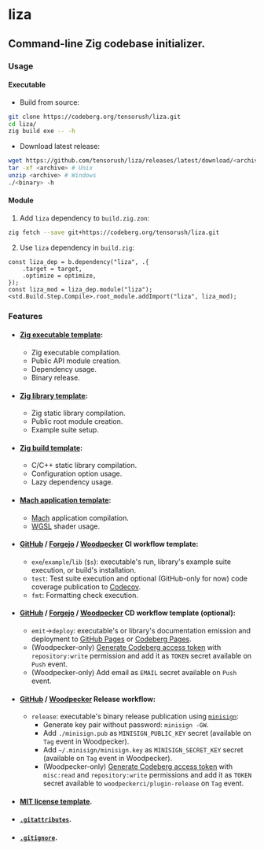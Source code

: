 # liza

## Command-line Zig codebase initializer.

### Usage

#### Executable

- Build from source:

```sh
git clone https://codeberg.org/tensorush/liza.git
cd liza/
zig build exe -- -h
```

- Download latest release:

```sh
wget https://github.com/tensorush/liza/releases/latest/download/<archive>
tar -xf <archive> # Unix
unzip <archive> # Windows
./<binary> -h
```

#### Module

1. Add `liza` dependency to `build.zig.zon`:

```sh
zig fetch --save git+https://codeberg.org/tensorush/liza.git
```

2. Use `liza` dependency in `build.zig`:

```zig
const liza_dep = b.dependency("liza", .{
    .target = target,
    .optimize = optimize,
});
const liza_mod = liza_dep.module("liza");
<std.Build.Step.Compile>.root_module.addImport("liza", liza_mod);
```

### Features

- #### [Zig executable template](src/templates/exe/):
    - Zig executable compilation.
    - Public API module creation.
    - Dependency usage.
    - Binary release.

- #### [Zig library template](src/templates/lib/):
    - Zig static library compilation.
    - Public root module creation.
    - Example suite setup.

- #### [Zig build template](src/templates/bld/):
    - C/C++ static library compilation.
    - Configuration option usage.
    - Lazy dependency usage.

- #### [Mach application template](src/templates/app/):
    - [Mach](https://machengine.org/) application compilation.
    - [WGSL](https://www.w3.org/TR/WGSL/) shader usage.

- #### [GitHub](src/templates/.github/workflows/ci.yaml) / [Forgejo](src/templates/.forgejo/workflows/ci.yaml) / [Woodpecker](src/templates/.woodpecker/ci.yaml) CI workflow template:
    - `exe`/`example`/`lib` (`$s`): executable's run, library's example suite execution, or build's installation.
    - `test`: Test suite execution and optional (GitHub-only for now) code coverage publication to [Codecov](https://docs.codecov.com/docs/github-2-getting-a-codecov-account-and-uploading-coverage#install-the-github-app-integration).
    - `fmt`: Formatting check execution.

- #### [GitHub](src/templates/.github/workflows/cd.yaml) / [Forgejo](src/templates/.forgejo/workflows/cd.yaml) / [Woodpecker](src/templates/.woodpecker/cd.yaml) CD workflow template (optional):
    - `emit`->`deploy`: executable's or library's documentation emission and deployment to [GitHub Pages](https://docs.github.com/en/pages/getting-started-with-github-pages/configuring-a-publishing-source-for-your-github-pages-site#publishing-with-a-custom-github-actions-workflow) or [Codeberg Pages](https://codeberg.page).
    - (Woodpecker-only) [Generate Codeberg access token](https://docs.codeberg.org/advanced/access-token/) with `repository:write` permission and add it as `TOKEN` secret available on `Push` event.
    - (Woodpecker-only) Add email as `EMAIL` secret available on `Push` event.

- #### [GitHub](src/templates/.github/workflows/release.yaml) / [Woodpecker](src/templates/.woodpecker/release.yaml) Release workflow:
    - `release`: executable's binary release publication using [`minisign`](https://jedisct1.github.io/minisign/):
      - Generate key pair without password: `minisign -GW`.
      - Add `./minisign.pub` as `MINISIGN_PUBLIC_KEY` secret (available on `Tag` event in Woodpecker).
      - Add `~/.minisign/minisign.key` as `MINISIGN_SECRET_KEY` secret (available on `Tag` event in Woodpecker).
      - (Woodpecker-only) [Generate Codeberg access token](https://docs.codeberg.org/advanced/access-token/) with `misc:read` and `repository:write` permissions and add it as `TOKEN` secret available to `woodpeckerci/plugin-release` on `Tag` event.

- #### [MIT license template](src/templates/LICENSE).

- #### [`.gitattributes`](src/templates/.gitattributes).

- #### [`.gitignore`](src/templates/.gitignore).
